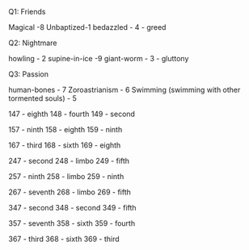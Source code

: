 Q1: Friends

Magical -8
Unbaptized-1
bedazzled - 4 - greed


Q2: Nightmare

howling - 2
supine-in-ice -9
giant-worm - 3 - gluttony


Q3: Passion

human-bones - 7
Zoroastrianism - 6
Swimming (swimming with other tormented souls) - 5

147 -  eighth
148 - fourth
149 - second

157 - ninth
158 - eighth
159 - ninth

167 - third
168 - sixth
169 - eighth

247 - second
248 - limbo
249 - fifth

257 - ninth
258 - limbo
259 - ninth

267 - seventh
268 - limbo
269 - fifth

347 - second
348 - second
349 - fifth

357 - seventh
358 - sixth
359 - fourth

367 - third
368 - sixth
369 - third
